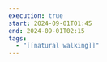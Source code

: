 ```yaml
---
execution: true
start: 2024-09-01T01:45
end: 2024-09-01T02:15
tags:
  - "[[natural walking]]"
---
```


